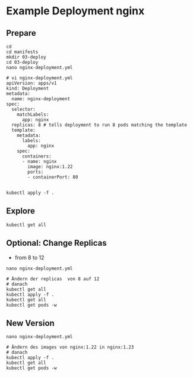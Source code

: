 # Example Deployment nginx 

## Prepare 

```
cd 
cd manifests 
mkdir 03-deploy 
cd 03-deploy 
nano nginx-deployment.yml 
```

```
# vi nginx-deployment.yml 
apiVersion: apps/v1
kind: Deployment
metadata:
  name: nginx-deployment
spec:
  selector:
    matchLabels:
      app: nginx
  replicas: 8 # tells deployment to run 8 pods matching the template
  template:
    metadata:
      labels:
        app: nginx
    spec:
      containers:
      - name: nginx
        image: nginx:1.22
        ports:
        - containerPort: 80
        
```

```
kubectl apply -f . 
```

## Explore 

```
kubectl get all
```

## Optional: Change Replicas 

  * from 8 to 12

```
nano nginx-deployment.yml 
```

```
# Ändern der replicas  von 8 auf 12 
# danach
kubectl get all 
kubectl apply -f .
kubectl get all 
kubectl get pods -w

```


## New Version 

```
nano nginx-deployment.yml 
```

```
# Ändern des images von nginx:1.22 in nginx:1.23
# danach 
kubectl apply -f .
kubectl get all 
kubectl get pods -w

```

